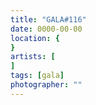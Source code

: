 ```yaml
---
title: "GALA#116"
date: 0000-00-00
location: {
}
artists: [
]
tags: [gala]
photographer: ""
---
```

